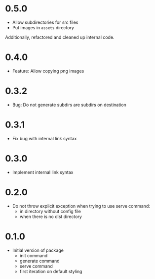 # 0.5.0

* Allow subdirectories for src files
* Put images in `assets` directory

Additionally, refactored and cleaned up internal code.

# 0.4.0

* Feature: Allow copying png images

# 0.3.2

* Bug: Do not generate subdirs are subdirs on destination

# 0.3.1

* Fix bug with internal link syntax

# 0.3.0

* Implement internal link syntax

# 0.2.0

* Do not throw explicit exception when trying to use serve command:
    * in directory without config file
    * when there is no dist directory

# 0.1.0

 * Initial version of package
   * init command
   * generate command
   * serve command
   * first iteration on default styling

